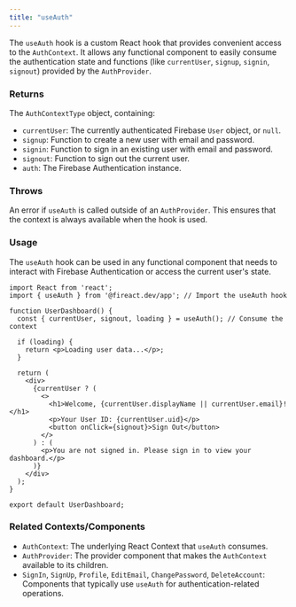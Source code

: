 ```yaml
---
title: "useAuth"
---
```


The `useAuth` hook is a custom React hook that provides convenient access to the `AuthContext`. It allows any functional component to easily consume the authentication state and functions (like `currentUser`, `signup`, `signin`, `signout`) provided by the `AuthProvider`.

### Returns

The `AuthContextType` object, containing:
- `currentUser`: The currently authenticated Firebase `User` object, or `null`.
- `signup`: Function to create a new user with email and password.
- `signin`: Function to sign in an existing user with email and password.
- `signout`: Function to sign out the current user.
- `auth`: The Firebase Authentication instance.

### Throws

An error if `useAuth` is called outside of an `AuthProvider`. This ensures that the context is always available when the hook is used.

### Usage

The `useAuth` hook can be used in any functional component that needs to interact with Firebase Authentication or access the current user's state.

```tsx
import React from 'react';
import { useAuth } from '@fireact.dev/app'; // Import the useAuth hook

function UserDashboard() {
  const { currentUser, signout, loading } = useAuth(); // Consume the context

  if (loading) {
    return <p>Loading user data...</p>;
  }

  return (
    <div>
      {currentUser ? (
        <>
          <h1>Welcome, {currentUser.displayName || currentUser.email}!</h1>
          <p>Your User ID: {currentUser.uid}</p>
          <button onClick={signout}>Sign Out</button>
        </>
      ) : (
        <p>You are not signed in. Please sign in to view your dashboard.</p>
      )}
    </div>
  );
}

export default UserDashboard;
```

### Related Contexts/Components

- `AuthContext`: The underlying React Context that `useAuth` consumes.
- `AuthProvider`: The provider component that makes the `AuthContext` available to its children.
- `SignIn`, `SignUp`, `Profile`, `EditEmail`, `ChangePassword`, `DeleteAccount`: Components that typically use `useAuth` for authentication-related operations.
